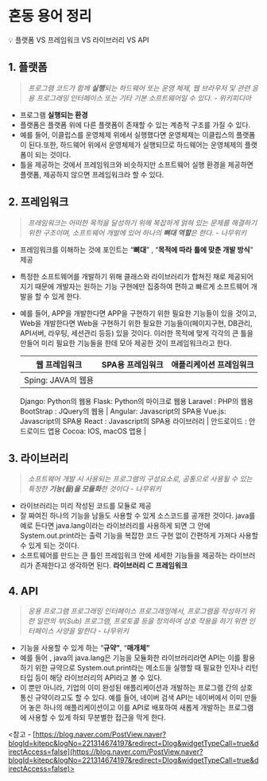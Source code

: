 # 혼동 용어 정리

<aside>
💡 플랫폼 VS 프레임워크 VS 라이브러리 VS API

</aside>

## 1. 플랫폼

> *프로그램 코드가 함께 **실행**되는 하드웨어 또는 운영 체제, 웹 브라우저 및 관련 응용 프로그래밍 인터페이스 또는 기타 기본 소프트웨어일 수 있다. - 위키피디아*
> 
- 프로그램 **실행되는 환경**
- 플랫폼은 플랫폼 위에 다른 플랫폼이 존재할 수 있는 계층적 구조를 가질 수 있다.
- 예를 들어, 이클립스를 운영체제 위에서 실행했다면 운영체제는 이클립스의 플랫폼이 된다.또한,  하드웨어 위에서 운영체제가 실행되므로 하드웨어는 운영체제의 플랫폼이 되는 것이다.
- 틀을 제공하는 것에서 프레임워크와 비슷하지만 소프트웨어 실행 환경을 제공하면 플랫폼, 제공하지 않으면 프레임워크라 할 수 있다.

## 2. 프레임워크

> *프레임워크는 어떠한 목적을 달성하기 위해 복잡하게 얽혀 있는 문제를 해결하기 위한 구조이며, 소프트웨어 개발에 있어 하나의 **뼈대 역할**은 한다.* - *나무위키*
> 
- 프레임워크를 이해하는 것에 포인트는 “**뼈대**” , “**목적에 따라** **틀에 맞춘 개발 방식**”  제공
- 특정한 소프트웨어를 개발하기 위해 클래스와 라이브러리가 합쳐진 채로 제공되어 지기 때문에 개발자는 원하는 기능 구현에만 집중하여 편하고 빠르게 소프트웨어 개발을 할 수 있게 한다.
- 예를 들어, APP을 개발한다면 APP을 구현하기 위한 필요한 기능들이 있을 것이고, Web을 개발한다면 Web을 구현하기 위한 필요한 기능들이(페이지구현, DB관리, API서버, 라우팅, 세션관리 등등) 있을 것이다. 이러한 목적에 맞게 각각의 큰 틀을 만들어 미리 필요한 기능들을 한데 모아 제공한 것이 프레임워크라고 한다.
    
    
    | 웹 프레임워크 | SPA용 프레임워크 | 애플리케이션 프레임워크 |
    | --- | --- | --- |
    | Sping: JAVA의 웹용 
    Django: Python의 웹용
    Flask: Python의 마이크로 웹용
    Laravel : PHP의 웹용
    BootStrap : JQuery의 웹용 | Angular: Javascript의 SPA용
    Vue.js: Javascript의 SPA용 
    React : Javascript의 SPA용 라이브러리 | 안드로이드 : 안드로이드 앱용
    Cocoa: IOS, macOS 앱용 |
    

## 3. 라이브러리

> *소프트웨어 개발 시 사용되는 프로그램의 구성요소로, 공통으로 사용될 수 있는 특정한 **기능(들)을 모듈화**한 것이다 -* *나무위키*
> 
- 라이브러리는 미리 작성된 코드를 모듈로 제공
- 잘 짜여진 하나의 기능을 남들도 사용할 수 있게 소스코드를 공개한 것이다. java를 예로 든다면 java.lang이라는 라이브러리를 사용하게 되면 그 안에 System.out.print라는 출력 기능을 복잡한 코드 구현 없이 간편하게 가져다 사용할 수 있게 되는 것이다.
- 소프트웨어를 만드는 큰 틀인 프레임워크 안에 세세한 기능들을 제공하는 라이브러리가 존재한다고 생각하면 된다. **라이브러리 ⊂ 프레임워크**

## 4. API

> *응용 프로그램 프로그래밍 인터페이스 프로그래밍에서, 프로그램을 작성하기 위한 일련의 부(Sub) 프로그램, 프로토콜 등을 정의하여 상호 작용을 하기 위한 인터페이스 사양을 말한다 - 나무위키*
> 
- 기능을 사용할 수 있게 하는 “**규약”**, “**매개체”**
- 예를 들어 , java의  java.lang은 기능을 모듈화한 라이브러리라면 API는 이를 활용하기 위한 규약으로 System.out.print라는 메소드을 실행할 때 필요한 인자나 리턴 타입 등이 해당 라이브러리의 API라고 볼 수 있다.
- 이 뿐만 아니라, 기업의 이미 완성된 애플리케이션과 개발하는 프로그램 간의 상호통신 규약이라고도 할 수 있다. 예를 들어, 네이버 검색 API는 네이버에서 이미 만들어 놓은 하나의 애플리케이션이고 이를 API로 배포하여 새롭게 개발하는 프로그램에 사용할 수 있게 하되 무분별한 접근을 막게 한다.

<참고 - [https://blog.naver.com/PostView.naver?blogId=kitepc&logNo=221314674197&redirect=Dlog&widgetTypeCall=true&directAccess=false](https://blog.naver.com/PostView.naver?blogId=kitepc&logNo=221314674197&redirect=Dlog&widgetTypeCall=true&directAccess=false)>